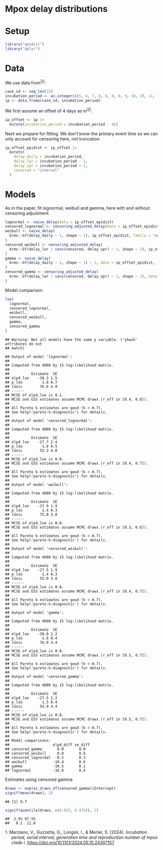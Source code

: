 Mpox delay distributions
================

# Setup

``` r
library("epidist")
library("dplyr")
```

# Data

We use data from<sup>\[[1](#ref-marziano2024incub_i)\]</sup>:

``` r
case_id <- seq_len(15)
incubation_period <- as.integer(c(5, 6, 7, 8, 8, 8, 9, 9, 10, 10, 11, 12, 13, 14, 14))
ip <- data.frame(case_id, incubation_period)
```

We first assume an offset of 4 days as
in<sup>\[[1](#ref-marziano2024incub_i)\]</sup>:

``` r
ip_offset <- ip |>
  mutate(incubation_period = incubation_period - 4L)
```

Next we prepare for fitting. We don’t know the primary event time so we
can only account for censoring here, not truncation

``` r
ip_offset_epidist <- ip_offset |>
  mutate(
    delay_daily = incubation_period,
    delay_lwr = incubation_period - 1,
    delay_upr = incubation_period + 1,
    censored = "interval"
  )
```

# Models

As in the paper, fit lognormal, weibull and gamma, here with and without
censoring adjustment.

``` r
lognormal <- naive_delay(data = ip_offset_epidist)
censored_lognormal <- censoring_adjusted_delay(data = ip_offset_epidist)
weibull <- naive_delay(
  brms::bf(delay_daily ~ 1, shape ~ 1), ip_offset_epidist, family = "weibull"
)
censored_weibull <- censoring_adjusted_delay(
  brms::bf(delay_lwr | cens(censored, delay_upr) ~ 1, shape ~ 1), ip_offset_epidist, family = "weibull"
)
gamma <- naive_delay(
  brms::bf(delay_daily ~ 1, shape ~ 1) ~ 1, data = ip_offset_epidist, family = "gamma"
)
censored_gamma <- censoring_adjusted_delay(
  brms::bf(delay_lwr | cens(censored, delay_upr) ~ 1, shape ~ 1), data = ip_offset_epidist, family = "gamma"
)
```

Model comparison

``` r
loo(
  lognormal,
  censored_lognormal,
  weibull,
  censored_weibull,
  gamma,
  censored_gamma
)
```

    ## Warning: Not all models have the same y variable. ('yhash' attributes do not
    ## match)

    ## Output of model 'lognormal':
    ## 
    ## Computed from 4000 by 15 log-likelihood matrix.
    ## 
    ##          Estimate  SE
    ## elpd_loo    -38.3 2.5
    ## p_loo         1.8 0.7
    ## looic        76.6 4.9
    ## ------
    ## MCSE of elpd_loo is 0.1.
    ## MCSE and ESS estimates assume MCMC draws (r_eff in [0.4, 0.8]).
    ## 
    ## All Pareto k estimates are good (k < 0.7).
    ## See help('pareto-k-diagnostic') for details.
    ## 
    ## Output of model 'censored_lognormal':
    ## 
    ## Computed from 4000 by 15 log-likelihood matrix.
    ## 
    ##          Estimate  SE
    ## elpd_loo    -27.7 2.4
    ## p_loo         1.6 0.5
    ## looic        55.3 4.8
    ## ------
    ## MCSE of elpd_loo is 0.0.
    ## MCSE and ESS estimates assume MCMC draws (r_eff in [0.4, 0.7]).
    ## 
    ## All Pareto k estimates are good (k < 0.7).
    ## See help('pareto-k-diagnostic') for details.
    ## 
    ## Output of model 'weibull':
    ## 
    ## Computed from 4000 by 15 log-likelihood matrix.
    ## 
    ##          Estimate  SE
    ## elpd_loo    -37.9 1.9
    ## p_loo         1.4 0.3
    ## looic        75.8 3.8
    ## ------
    ## MCSE of elpd_loo is 0.0.
    ## MCSE and ESS estimates assume MCMC draws (r_eff in [0.3, 0.6]).
    ## 
    ## All Pareto k estimates are good (k < 0.7).
    ## See help('pareto-k-diagnostic') for details.
    ## 
    ## Output of model 'censored_weibull':
    ## 
    ## Computed from 4000 by 15 log-likelihood matrix.
    ## 
    ##          Estimate  SE
    ## elpd_loo    -27.5 1.9
    ## p_loo         1.4 0.3
    ## looic        55.0 3.8
    ## ------
    ## MCSE of elpd_loo is 0.0.
    ## MCSE and ESS estimates assume MCMC draws (r_eff in [0.4, 0.7]).
    ## 
    ## All Pareto k estimates are good (k < 0.7).
    ## See help('pareto-k-diagnostic') for details.
    ## 
    ## Output of model 'gamma':
    ## 
    ## Computed from 4000 by 15 log-likelihood matrix.
    ## 
    ##          Estimate  SE
    ## elpd_loo    -38.0 2.2
    ## p_loo         1.6 0.4
    ## looic        76.0 4.4
    ## ------
    ## MCSE of elpd_loo is 0.0.
    ## MCSE and ESS estimates assume MCMC draws (r_eff in [0.5, 0.7]).
    ## 
    ## All Pareto k estimates are good (k < 0.7).
    ## See help('pareto-k-diagnostic') for details.
    ## 
    ## Output of model 'censored_gamma':
    ## 
    ## Computed from 4000 by 15 log-likelihood matrix.
    ## 
    ##          Estimate  SE
    ## elpd_loo    -27.5 2.2
    ## p_loo         1.5 0.4
    ## looic        54.9 4.4
    ## ------
    ## MCSE of elpd_loo is 0.0.
    ## MCSE and ESS estimates assume MCMC draws (r_eff in [0.5, 0.7]).
    ## 
    ## All Pareto k estimates are good (k < 0.7).
    ## See help('pareto-k-diagnostic') for details.
    ## 
    ## Model comparisons:
    ##                    elpd_diff se_diff
    ## censored_gamma       0.0       0.0  
    ## censored_weibull     0.0       0.6  
    ## censored_lognormal  -0.2       0.3  
    ## weibull            -10.4       0.6  
    ## gamma              -10.5       0.1  
    ## lognormal          -10.8       0.4

Estimates using censored gamma

``` r
draws <- exp(as_draws_df(censored_gamma)$Intercept)
signif(mean(draws), 2)
```

    ## [1] 9.7

``` r
signif(quantile(draws, c(0.025, 0.975)), 2)
```

    ##  2.5% 97.5% 
    ##   8.2  11.0

<div id="refs" class="references csl-bib-body hanging-indent"
entry-spacing="0" line-spacing="2">

<div id="ref-marziano2024incub_i" class="csl-entry">

1\. Marziano, V., Guzzetta, G., Longini, I., & Merler, S. (2024).
*Incubation period, serial interval, generation time and reproduction
number of mpox clade i*. <https://doi.org/10.1101/2024.05.10.24307157>

</div>

</div>
